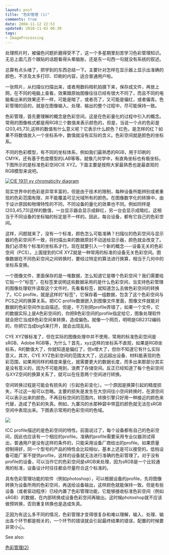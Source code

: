 ```yaml
---
layout: post
title: "色彩管理 (1)"
comments: true
date: 2004-11-12 22:53
updated: 2010-11-02 06:30
tags:
- ImageProcessing
---
```

处理照片时，被偏色问题折磨得受不了，这一个多星期里刻苦学习色彩管理知识。无忌上面几百个跟贴的话题看得头晕脑胀，还是东一句西一句就没有系统的叙述。

总算有点头绪了，把学到的东西总结一下。主要针对怎样在显示器上显示出准确的颜色，不涉及太多打印、印刷的内容，适合普通用户啦。

一张照片，从扫描仪扫描出来，或者用数码相机拍摄下来，保存成文件，再放上网，在不同的电脑上查看，效果跟原始图像往往已经有很大不同了，而且不同的电脑看出来的效果还不一样，可能是暗了，或者亮了，又可能是偏红，或者偏青。色彩管理的目的，就是在图像输入、处理、输出的整个过程中，尽可能保持一致。

色彩管理，首先要理解的概念是色彩空间。这是在色彩量化的过程中引入的概念。常用的图像格式都是用RGB三个数值来表示颜色的，但是，当说一个点的色彩是(203,45,73),这样的数值有什么意义呢？它表示什么颜色？红色，是怎样的红？如果不将数值放入一个坐标系中，数值就没有实际的含义。色彩空间就是颜色的坐标系。

不同的色彩模型，有不同的坐标体系，例如我们最熟悉的RGB，用于印刷的CMYK，还有基于色度模型的LAB等等。就像几何学中，有直角坐标也有极坐标。下图所示的是标准色彩空间CIE XYZ。下面主要是按照大家最熟悉也是最直观的RGB模型来说吧。

[![CIE 1931 xy chromaticity diagram](http://farm2.static.flickr.com/1427/5137782234_27ebf3e711.jpg)](http://www.flickr.com/photos/leoliang/5137782234/)

现实世界中的色彩是异常丰富的，但是由于技术的限制，每种设备所能辨别或者重现的色彩范围有限，并不能覆盖可见光域所有的颜色。在图像数字化的转换中，由于设计原因和物理特性的不同，不同设备的量化的效果也不同。例如同样是(203,45,73)这样的数值，一台显示器会显示成鲜红，另一台会显示成暗红。这相当于不同设备的坐标轴的标定是不一样的。因此，每台设备，都有它自己的色彩空间。

这样，问题就来了，没有一个标准，颜色怎么可能准确？扫描仪的色彩空间与显示器的色彩空间不一致，将扫描出来的数据原封不动送给显示器，颜色就会改变了。我们必须有个标准的坐标系才行。现在就要引入一个新的概念----设备无关的色彩空间（PCS）。上面提到的CIE XYZ就是一种常用的标准的设备无关色彩空间。图像数据在不同色彩空间之间转换时，要经过特定的算法进行换算，相当于几何中的坐标系变换。

一个图像文件，里面保存的是一堆数据，怎么知道它是哪个色彩空间？我们需要给它贴一个"标签"，在标签里说明这些数据采用的是什么色彩空间，当支持色彩管理的图像处理软件读取这个文件时，先看看标签，就知道怎么去做色彩空间的转换了。ICC profile，就是这样的"标签"，它保存着一组数据，包含了这个色彩空间与PCS之间的换算关系。把ICC profile数据嵌入到图像文件里面，图像文件就能对数据的色彩空间作出自描述。但是，千万别把profile弄错了，如果一个文件，它的数据实际上是A色彩空间的，你把B色彩空间的profile指定给它，图象处理软件就会把它当成B色彩空间来转换，造成偏色。就像一个网页，明明是GB2312编码的，你把它当成big5来打开，就会出现乱码。

CYE XYZ够标准了，但在实际的图像处理中并不使用，常用的标准色彩空间是sRGB、Adobe RGB等，为什么？首先，xyz这样的坐标系不直观，如果是RGB坐标系，R的数值大了，你就知道是偏红了，但x增大了，但你不知道它有什么实际意义。其次，CYE XYZ色彩空间的范围太大了，远远超出设备、材料能表现的色彩范围，如果用同样的精度来量化，就需要更大的数据长度，而多出来那部分其实是没有意义的，因为不可能用到，浪费了存储空间。反正已经知道了每个色彩空间与XYZ空间的换算关系了，就可以在任意两个空间进行转换。

空间转换过程是可能会有损失的（引起色彩变化）。一个原因是换算引起的精度损失，不过这一般可以忽略。主要的损失是发生在大空间往小空间转换时，在源空间可以表示出来的颜色，不再目标空间的范围内，转换引擎只好用一种接近的颜色来代替，造成了色彩的失真。例如，九寨沟的水那种碧中带蓝的颜色就无法在sRGB空间中表现出来。下图表示常用的色彩空间的色域。

![](http://www.normankoren.com/Sachs_gamut_chart_2_640.jpg)

ICC profile描述的是色彩空间的特性。前面说过了，每个设备都有自己的色彩空间，因此也应该有一个相应的profile。准确的profile需要采用专业仪器测试得出，普通用户是没有这样的条件的，只能采用设备厂商给出的profile。如果质量控制得好，同一个型号的产品的特性会比较相似，基本上还是可以接受的。低档设备可能厂家不提供profile，这样的设备就无法进行准确的色彩管理了。对于没有profile的设备，可以当作它的色彩空间是sRGB来处理，因为sRGB是一个比较通用的标准，设备设计时往往都会尽量符合这个标准的。

具有色彩管理功能的软件（例如photoshop），可以根据设备的profile，先将图像转换为设备所用的色彩空间，再送给设备输出，这样颜色就能保持一致。但是有些设备（或者驱动程序）已经内置了色彩管理功能，它能够接收标准色彩空间（例如sRGB）的数据，在内部转换成设备色彩空间再输出。这时候photoshop就不应该做预转换，否则重复转换也是造成失真。

正因为有这么多不同的情况，色彩管理才变得很复杂和难以理解，输入、处理、输出各个环节都是相关的，一个环节的错误就会引起最终结果的错误，配置的时候要非常小心。

See also:

[色彩管理(2)](/2012/09/15/color-management-2)
